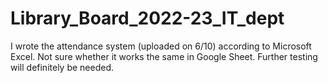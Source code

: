 # Library_Board_2022-23_IT_dept

I wrote the attendance system (uploaded on 6/10) according to Microsoft Excel.
Not sure whether it works the same in Google Sheet.
Further testing will definitely be needed.
